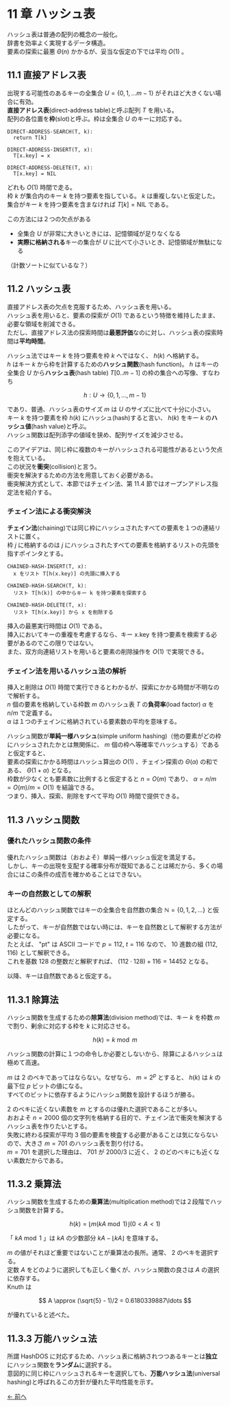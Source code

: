 # 11 章 ハッシュ表

ハッシュ表は普通の配列の概念の一般化。  
辞書を効率よく実現するデータ構造。  
要素の探索に最悪 $\Theta(n)$ かかるが、妥当な仮定の下では平均 $O(1)$ 。

## 11.1 直接アドレス表

出現する可能性のあるキーの全集合 $U = \lbrace 0,1,\ldots m-1 \rbrace$ がそれほど大きくない場合に有効。  
**直接アドレス表**(direct-address table)と呼ぶ配列 $T$ を用いる。  
配列の各位置を**枠**(slot)と呼ぶ。枠は全集合 $U$ のキーに対応する。

```pseudo
DIRECT-ADDRESS-SEARCH(T, k):
  return T[k]
```

```pseudo
DIRECT-ADDRESS-INSERT(T, x):
  T[x.key] = x
```

```pseudo
DIRECT-ADDRESS-DELETE(T, x):
  T[x.key] = NIL
```

どれも $O(1)$ 時間で走る。  
枠 $k$ が集合内のキー $k$ を持つ要素を指している。 $k$ は重複しないと仮定した。  
集合がキー $k$ を持つ要素を含まなければ $T[k] = \text{NIL}$ である。

この方法には２つの欠点がある

- 全集合 $U$ が非常に大きいときには、記憶領域が足りなくなる
- **実際に格納される**キーの集合が $U$ に比べて小さいとき、記憶領域が無駄になる

（計数ソートに似ているな？）

## 11.2 ハッシュ表

直接アドレス表の欠点を克服するため、ハッシュ表を用いる。  
ハッシュ表を用いると、要素の探索が $O(1)$ であるという特徴を維持したまま、必要な領域を削減できる。  
ただし、直接アドレス法の探索時間は**最悪評価**なのに対し、ハッシュ表の探索時間は**平均時間**。

ハッシュ法ではキー $k$ を持つ要素を枠 $k$ へではなく、 $h(k)$ へ格納する。  
$h$ はキー $k$ から枠を計算するための**ハッシュ関数**(hash function)。
$h$ はキーの全集合 $U$ から**ハッシュ表**(hash table) $T[0..m-1]$ の枠の集合への写像、すなわち

$$
  h: U \rightarrow \lbrace 0,1,\ldots,m-1 \rbrace
$$

であり、普通、ハッシュ表のサイズ $m$ は $U$ のサイズに比べて十分に小さい。  
キー $k$ を持つ要素を枠 $h(k)$ にハッシュ(hash)すると言い、 $h(k)$ をキー $k$ の**ハッシュ値**(hash value)と呼ぶ。  
ハッシュ関数は配列添字の値域を狭め、配列サイズを減少させる。

このアイデアは、同じ枠に複数のキーがハッシュされる可能性があるという欠点を抱えている。  
この状況を**衝突**(collision)と言う。  
衝突を解決するための方法を用意しておく必要がある。  
衝突解決方式として、本節ではチェイン法、第 $11.4$ 節ではオープンアドレス指定法を紹介する。

### チェイン法による衝突解決

**チェイン法**(chaining)では同じ枠にハッシュされたすべての要素を１つの連結リストに置く。  
枠 $j$ に格納するのは $j$ にハッシュされたすべての要素を格納するリストの先頭を指すポインタとする。

```pseudo
CHAINED-HASH-INSERT(T, x):
  x をリスト T[h(x.key)] の先頭に挿入する
```

```pseudo
CHAINED-HASH-SEARCH(T, k):
  リスト T[h(k)] の中からキー k を持つ要素を探索する
```

```pseudo
CHAINED-HASH-DELETE(T, x):
  リスト T[h(x.key)] から x を削除する
```

挿入の最悪実行時間は $O(1)$ である。  
挿入においてキーの重複を考慮するなら、キー x.key を持つ要素を検索する必要があるのでこの限りではない。  
また、双方向連結リストを用いると要素の削除操作を $O(1)$ で実現できる。

### チェイン法を用いるハッシュ法の解析

挿入と削除は $O(1)$ 時間で実行できるとわかるが、探索にかかる時間が不明なので解析する。  
$n$ 個の要素を格納している枠数 $m$ のハッシュ表 $T$ の**負荷率**(load factor) $α$ を $n/m$ で定義する。  
$α$ は１つのチェインに格納されている要素数の平均を意味する。

ハッシュ関数が**単純一様ハッシュ**(simple uniform hashing)（他の要素がどの枠にハッシュされたかとは無関係に、 $m$ 個の枠へ等確率でハッシュする）であると仮定すると、  
要素の探索にかかる時間はハッシュ算出の $O(1)$ 、チェイン探索の $\Theta(\alpha)$ の和である、 $\Theta(1 + \alpha)$ となる。  
枠数が少なくとも要素数に比例すると仮定すると $n = O(m)$ であり、 $\alpha = n/m = O(m)/m = O(1)$ を結論できる。  
つまり、挿入、探索、削除をすべて平均 $O(1)$ 時間で提供できる。

## 11.3 ハッシュ関数

### 優れたハッシュ関数の条件

優れたハッシュ関数は（おおよそ）単純一様ハッシュ仮定を満足する。  
しかし、キーの出現を支配する確率分布が既知であることは稀だから、多くの場合にはこの条件の成否を確かめることはできない。

### キーの自然数としての解釈

ほとんどのハッシュ関数ではキーの全集合を自然数の集合 $\mathbb{N} = \lbrace 0,1,2,\ldots \rbrace$ と仮定する。  
したがって、キーが自然数ではない時には、キーを自然数として解釈する方法が必要になる。  
たとえば、 "pt" は ASCII コードで $p = 112$, $t = 116$ なので、 $10$ 進数の組 $(112,116)$ として解釈できる。  
これを基数 $128$ の整数だと解釈すれば、 $(112\cdot128)+116 = 14452$ となる。

以降、キーは自然数であると仮定する。

## 11.3.1 除算法

ハッシュ関数を生成するための**除算法**(division method)では、キー $k$ を枠数 $m$ で割り、剰余に対応する枠を $k$ に対応させる。

$$
  h(k) = k \bmod m
$$

ハッシュ関数の計算に１つの命令しか必要としないから、除算によるハッシュは極めて高速。

$m$ は $2$ のベキであってはならない。なぜなら、 $m = 2^p$ とすると、 $h(k)$ は $k$ の最下位 $p$ ビットの値になる。  
すべてのビットに依存するようにハッシュ関数を設計するほうが勝る。

$2$ のベキに近くない素数を $m$ とするのは優れた選択であることが多い。  
おおよそ $n = 2000$ 個の文字列を格納する目的で、チェイン法で衝突を解決するハッシュ表を作りたいとする。  
失敗に終わる探索が平均 $3$ 個の要素を検査する必要があることは気にならないので、大きさ $m = 701$ のハッシュ表を割り付ける。  
$m = 701$ を選択した理由は、 $701$ が $2000/3$ に近く、 $2$ のどのベキにも近くない素数だからである。

## 11.3.2 乗算法

ハッシュ関数を生成するための**乗算法**(multiplication method)では２段階でハッシュ関数を計算する。

$$
  h(k) = \lfloor m(kA \bmod 1) \rfloor (0 < A < 1)
$$

「 $kA \bmod 1$ 」は $kA$ の少数部分 $kA - \lfloor kA \rfloor$ を意味する。

$m$ の値がそれほど重要ではないことが乗算法の長所。通常、 $2$ のベキを選択する。  
定数 $A$ をどのように選択しても正しく働くが、ハッシュ関数の良さは $A$ の選択に依存する。  
$\text{Knuth}$ は

$$
  A \approx (\sqrt{5} - 1)/2 = 0.6180339887\ldots
$$

が優れていると述べた。

## 11.3.3 万能ハッシュ法

所謂 HashDOS に対応するため、ハッシュ表に格納されつつあるキーとは**独立**にハッシュ関数を**ランダム**に選択する。  
意図的に同じ枠にハッシュされるキーを選択しても、**万能ハッシュ法**(universal hashing)と呼ばれるこの方針が優れた平均性能を示す。

[← 前へ](../ch10/note.md)
